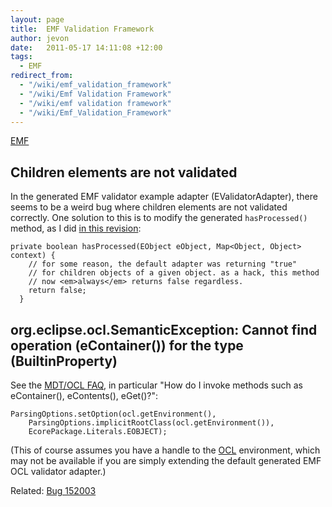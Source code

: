 ```yaml
---
layout: page
title:  EMF Validation Framework
author: jevon
date:   2011-05-17 14:11:08 +12:00
tags:
  - EMF
redirect_from:
  - "/wiki/emf_validation_framework"
  - "/wiki/Emf Validation Framework"
  - "/wiki/emf validation framework"
  - "/wiki/Emf_Validation_Framework"
---
```


[EMF](EMF.md)

## Children elements are not validated
In the generated EMF validator example adapter (EValidatorAdapter), there seems to be a weird bug where children elements are not validated correctly. One solution to this is to modify the generated `hasProcessed()` method, as I did <a href="http://code.google.com/p/iaml/source/detail?r=2930">in this revision</a>:

```
private boolean hasProcessed(EObject eObject, Map<Object, Object> context) {
    // for some reason, the default adapter was returning "true"
    // for children objects of a given object. as a hack, this method
    // now <em>always</em> returns false regardless.
    return false;
  }
```

## org.eclipse.ocl.SemanticException: Cannot find operation (eContainer()) for the type (BuiltinProperty)

See the <a href="http://wiki.eclipse.org/MDT/OCL/FAQ#How_do_I_invoke_methods_such_as_eContainer.28.29.2C_eContents.28.29.2C_eGet.28.29.3F">MDT/OCL FAQ</a>, in particular "How do I invoke methods such as eContainer(), eContents(), eGet()?":

```
ParsingOptions.setOption(ocl.getEnvironment(),
    ParsingOptions.implicitRootClass(ocl.getEnvironment()),
    EcorePackage.Literals.EOBJECT);
```

(This of course assumes you have a handle to the [OCL](OCL.md) environment, which may not be available if you are simply extending the default generated EMF OCL validator adapter.)

Related: <a href="https://bugs.eclipse.org/bugs/show_bug.cgi?id=152003">Bug 152003</a>

